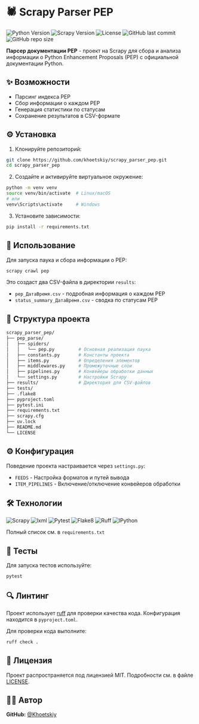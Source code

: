 # 🕷️ Scrapy Parser PEP

![Python Version](https://img.shields.io/badge/python-3.9+-blue.svg) ![Scrapy Version](https://img.shields.io/badge/scrapy-2.5.1-green.svg) ![License](https://img.shields.io/badge/license-MIT-blue.svg) ![GitHub last commit](https://img.shields.io/github/last-commit/Khoetskiy/scrapy_parser_pep) ![GitHub repo size](https://img.shields.io/github/repo-size/Khoetskiy/scrapy_parser_pep)

**Парсер документации PEP** - проект на Scrapy для сбора и анализа информации о Python Enhancement Proposals (PEP) с официальной документации Python.

## ✨ Возможности

- Парсинг индекса PEP
- Сбор информации о каждом PEP
- Генерация статистики по статусам
- Сохранение результатов в CSV-формате

## ⚙️ Установка

1. Клонируйте репозиторий:

```bash
git clone https://github.com/khoetskiy/scrapy_parser_pep.git
cd scrapy_parser_pep
```

2. Создайте и активируйте виртуальное окружение:

```bash
python -m venv venv
source venv/bin/activate  # Linux/macOS
# или
venv\Scripts\activate     # Windows
```

3. Установите зависимости:

```bash
pip install -r requirements.txt
```

## 🚀 Использование

Для запуска паука и сбора информации о PEP:

```bash
scrapy crawl pep
```

Это создаст два CSV-файла в директории `results`:

- `pep_ДатаВремя.csv` - подробная информация о каждом PEP
- `status_summary_ДатаВремя.csv` - сводка по статусам PEP

## 📁 Структура проекта

```bash
scrapy_parser_pep/
├── pep_parse/
│   ├── spiders/
│   │   └── pep.py         # Основная реализация паука
│   ├── constants.py       # Константы проекта
│   ├── items.py           # Определения элементов
│   ├── middlewares.py     # Промежуточные слои
│   ├── pipelines.py       # Конвейеры обработки данных
│   └── settings.py        # Настройки Scrapy
├── results/               # Директория для CSV-файлов
├── tests/
├── .flake8
├── pyproject.toml
├── pytest.ini
├── requirements.txt
├── scrapy.cfg
├── uv.lock
├── README.md
└── LICENSE
```

## ⚙️ Конфигурация

Поведение проекта настраивается через `settings.py`:

- `FEEDS` - Настройка форматов и путей вывода
- `ITEM_PIPELINES` - Включение/отключение конвейеров обработки

## 🛠️ Технологии

![Scrapy](https://img.shields.io/badge/Scrapy-2.5.1-60A839?style=for-the-badge&logo=scrapy&logoColor=white) ![lxml](https://img.shields.io/badge/lxml-4.8.0-0B4F79?style=for-the-badge&logo=python&logoColor=white) ![Pytest](https://img.shields.io/badge/Pytest-6.2.5-0A9EDC?style=for-the-badge&logo=pytest&logoColor=green) ![Flake8](https://img.shields.io/badge/Flake8-4.0.1-007ACC?style=for-the-badge&logo=python&logoColor=red) ![Ruff](https://img.shields.io/badge/Ruff-0.13.0-000000?style=for-the-badge&logo=ruff&logoColor=purple) ![IPython](https://img.shields.io/badge/IPython-8.18.1-3776AB?style=for-the-badge&logo=ipython&logoColor=white)

Полный список см. в `requirements.txt`

## 🧪 Тесты

Для запуска тестов используйте:

```bash
pytest
```

## 🔍 Линтинг

Проект использует [ruff](https://github.com/astral-sh/ruff) для проверки качества кода. Конфигурация находится в `pyproject.toml`.

Для проверки кода выполните:

```bash
ruff check .
```

## 📄 Лицензия

Проект распространяется под лицензией MIT. Подробности см. в файле [LICENSE](LICENSE).

## 👨‍💻 Автор

**GitHub:** [@Khoetskiy](https://github.com/Khoetskiy)
